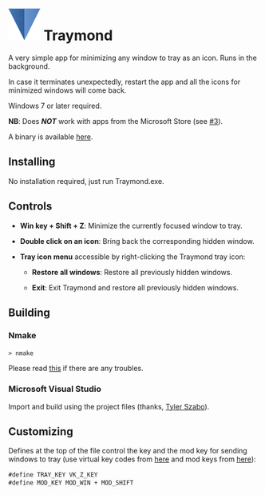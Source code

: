 ![Traymond](https://github.com/fcFn/fcFn.github.io/blob/master/images/logos/traymond_logo.png) Traymond
=======

A very simple app for minimizing any window to tray as an icon. Runs in the background.

In case it terminates unexpectedly, restart the app and all the icons for minimized windows will come back.

Windows 7 or later required.

**NB**: Does **_NOT_** work with apps from the Microsoft Store (see [#3](/../../issues/3)).

A binary is available [here](https://github.com/fcFn/traymond/releases).

Installing
------------

No installation required, just run Traymond.exe.

Controls
--------

+ __Win key + Shift + Z__: Minimize the currently focused window to tray.

+ __Double click on an icon__: Bring back the corresponding hidden window.

+ __Tray icon menu__ accessible by right-clicking the Traymond tray icon:

  + __Restore all windows__: Restore all previously hidden windows.

  + __Exit__: Exit Traymond and restore all previously hidden windows.

Building
--------

### Nmake

`> nmake`

Please read [this](https://msdn.microsoft.com/en-us/library/f35ctcxw.aspx) if there are any troubles.

### Microsoft Visual Studio

Import and build using the project files (thanks, [Tyler Szabo](https://github.com/tylerszabo)).

Customizing
-------------

Defines at the top of the file control the key and the mod key for sending windows to tray (use virtual key codes from [here](https://msdn.microsoft.com/en-us/library/windows/desktop/dd375731(v=vs.85).aspx) and mod keys from [here](https://msdn.microsoft.com/en-us/library/windows/desktop/ms646309(v=vs.85).aspx)):
```
#define TRAY_KEY VK_Z_KEY
#define MOD_KEY MOD_WIN + MOD_SHIFT
```
